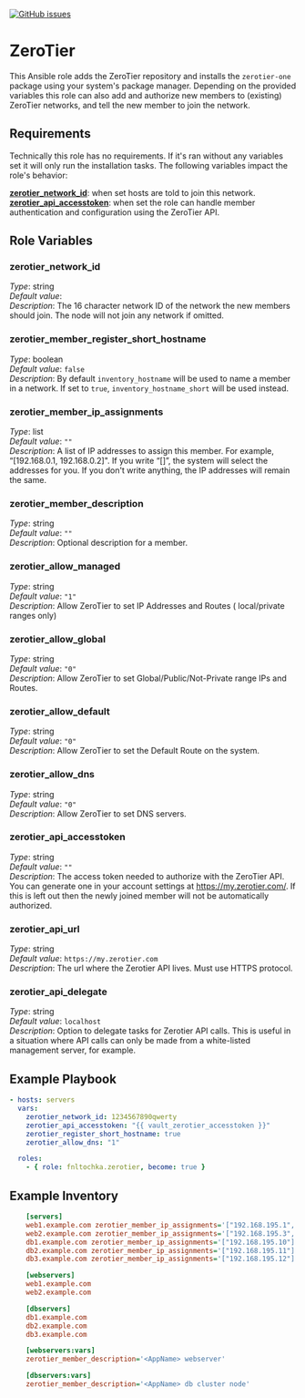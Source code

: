 [![GitHub issues](https://img.shields.io/github/issues/fnltochka/ansible-role-zerotier.svg)](https://github.com/fnltochka/ansible-role-zerotier/issues)

# ZeroTier

This Ansible role adds the ZeroTier repository and installs the `zerotier-one` package using your system's package manager. Depending on the provided variables this role can also add and authorize new members to (existing) ZeroTier networks, and tell the new member to join the network.

## Requirements

Technically this role has no requirements. If it's ran without any variables set it will only run the installation tasks. The following variables impact the role's behavior:

[**zerotier_network_id**](#zerotier_network_id): when set hosts are told to join this network.  
[**zerotier_api_accesstoken**](#zerotier_api_accesstoken): when set the role can handle member authentication and configuration using the ZeroTier API.

## Role Variables

### zerotier_network_id

_Type_: string  
_Default value_:  
_Description_: The 16 character network ID of the network the new members should join. The node will not join any network if omitted.

### zerotier_member_register_short_hostname

_Type_: boolean  
_Default value_: `false`  
_Description_: By default `inventory_hostname` will be used to name a member in a network. If set to `true`, `inventory_hostname_short` will be used instead.

### zerotier_member_ip_assignments

_Type_: list  
_Default value_: `""`  
_Description_: A list of IP addresses to assign this member. For example, “[192.168.0.1, 192.168.0.2]". If you write “[]”, the system will select the addresses for you. If you don't write anything, the IP addresses will remain the same.

### zerotier_member_description

_Type_: string  
_Default value_: `""`  
_Description_: Optional description for a member.

### zerotier_allow_managed

_Type_: string  
_Default value_: `"1"`  
_Description_: Allow ZeroTier to set IP Addresses and Routes ( local/private ranges only)

### zerotier_allow_global

_Type_: string  
_Default value_: `"0"`  
_Description_: Allow ZeroTier to set Global/Public/Not-Private range IPs and Routes.

### zerotier_allow_default

_Type_: string  
_Default value_: `"0"`  
_Description_: Allow ZeroTier to set the Default Route on the system.

### zerotier_allow_dns

_Type_: string  
_Default value_: `"0"`  
_Description_: Allow ZeroTier to set DNS servers.

### zerotier_api_accesstoken

_Type_: string  
_Default value_: `""`  
_Description_: The access token needed to authorize with the ZeroTier API. You can generate one in your account settings at https://my.zerotier.com/. If this is left out then the newly joined member will not be automatically authorized.

### zerotier_api_url

_Type_: string  
_Default value_: `https://my.zerotier.com`  
_Description_: The url where the Zerotier API lives. Must use HTTPS protocol.

### zerotier_api_delegate

_Type_: string  
_Default value_: `localhost`  
_Description_: Option to delegate tasks for Zerotier API calls. This is useful in a situation where API calls can only be made from a white-listed management server, for example.

## Example Playbook

```yaml
- hosts: servers
  vars:
    zerotier_network_id: 1234567890qwerty
    zerotier_api_accesstoken: "{{ vault_zerotier_accesstoken }}"
    zerotier_register_short_hostname: true
    zerotier_allow_dns: "1"

  roles:
    - { role: fnltochka.zerotier, become: true }
```

## Example Inventory

```INI
    [servers]
    web1.example.com zerotier_member_ip_assignments='["192.168.195.1", "192.168.195.2"]'
    web2.example.com zerotier_member_ip_assignments='["192.168.195.3", "192.168.195.4"'
    db1.example.com zerotier_member_ip_assignments='["192.168.195.10"]'
    db2.example.com zerotier_member_ip_assignments='["192.168.195.11"]'
    db3.example.com zerotier_member_ip_assignments='["192.168.195.12"]'

    [webservers]
    web1.example.com
    web2.example.com

    [dbservers]
    db1.example.com
    db2.example.com
    db3.example.com

    [webservers:vars]
    zerotier_member_description='<AppName> webserver'

    [dbservers:vars]
    zerotier_member_description='<AppName> db cluster node'
```
